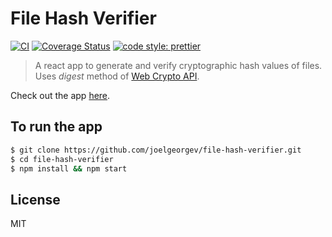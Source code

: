 # File Hash Verifier

[![CI](https://github.com/joelgeorgev/file-hash-verifier/workflows/deploy/badge.svg)](https://github.com/joelgeorgev/file-hash-verifier/actions)
[![Coverage Status](https://coveralls.io/repos/github/joelgeorgev/file-hash-verifier/badge.svg?branch=master)](https://coveralls.io/github/joelgeorgev/file-hash-verifier?branch=master)
[![code style: prettier](https://img.shields.io/badge/code_style-prettier-ff69b4.svg?style=flat-square)](https://github.com/prettier/prettier)

> A react app to generate and verify cryptographic hash values of files. Uses _digest_ method of [Web Crypto API](https://www.w3.org/TR/WebCryptoAPI/).

Check out the app [here](https://joelgeorgev.github.io/file-hash-verifier).

## To run the app

```bash
$ git clone https://github.com/joelgeorgev/file-hash-verifier.git
$ cd file-hash-verifier
$ npm install && npm start
```

## License

MIT
